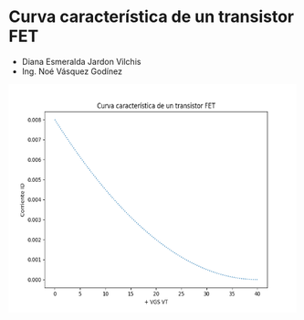# Curva característica de un transistor FET

- Diana Esmeralda Jardon Vilchis
- Ing. Noé Vásquez Godínez

<center>
 <img src="./plot.png" alt="FET" width="550" height="400"> 
</center>
